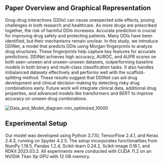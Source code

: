 ## Paper Overview and Graphical Representation
Drug-drug interactions (DDIs) can cause unexpected side effects, posing challenges in both research and healthcare. As more drugs are prescribed together, the risk of harmful DDIs increases. Accurate prediction is crucial for improving drug safety and protecting patients. Many DDIs have been identified, but their mechanisms remain unclear. In this study, we introduce DDINet, a model that predicts DDIs using Morgan fingerprints to analyze drug structures. These fingerprints help capture key features for accurate predictions. DDINet achieves high accuracy, AUROC, and AUPR scores on both seen-unseen and unseen-unseen datasets, outperforming baseline models in both binary and multi-class classification tasks. It also handles imbalanced datasets effectively and performs well with the scaffold-splitting method. These results suggest that DDINet can aid drug development and clinical decision-making by detecting risky drug combinations early. Future work will integrate clinical data, additional drug properties, and advanced models like transformers and BERT to improve accuracy on unseen drug combinations.

![Data_and_Model_diagram-min_optimized_10000](https://github.com/user-attachments/assets/28dcfe9a-3a26-4443-b175-9457162a0b25)


## Experimental Setup
Our model was developed using Python 3.7.10, TensorFlow 2.4.1, and Keras 2.4.3, running on Spyder 4.2.5. The setup incorporates functionalities from NumPy 1.19.5, Pandas 1.2.4, Scikit-learn 0.24.2, Scikit-image 0.18.1, and RDKit 2023.03.2. All experiments were conducted with CUDA 11.2 on an NVIDIA Titan Xp GPU with 12 GB memory.
